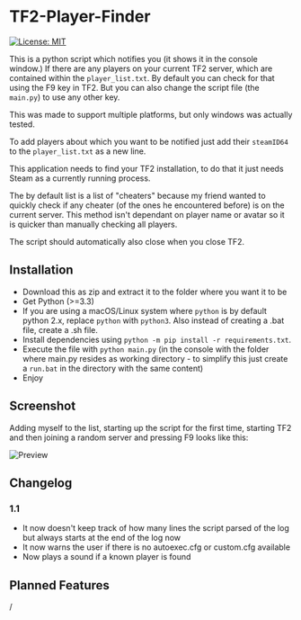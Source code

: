 TF2-Player-Finder
================================
[![License: MIT](https://img.shields.io/badge/License-MIT-yellow.svg)](https://opensource.org/licenses/MIT)

This is a python script which notifies you (it shows it in the console window.) If there are any players on your current TF2 server, which are contained within the `player_list.txt`.
By default you can check for that using the F9 key in TF2. But you can also change the script file (the `main.py`) to use any other key.

This was made to support multiple platforms, but only windows was actually tested.

To add players about which you want to be notified just add their `steamID64` to the `player_list.txt` as a new line.

This application needs to find your TF2 installation, to do that it just needs Steam as a currently running process.

The by default list is a list of "cheaters" because my friend wanted to quickly check if any cheater (of the ones he encountered before) is on the current server. 
This method isn't dependant on player name or avatar so it is quicker than manually checking all players.

The script should automatically also close when you close TF2.

## Installation

* Download this as zip and extract it to the folder where you want it to be
* Get Python (>=3.3)
* If you are using a macOS/Linux system where `python` is by default python 2.x, replace `python` with `python3`. Also instead of creating a .bat file, create a .sh file.
* Install dependencies using `python -m pip install -r requirements.txt`.
* Execute the file with `python main.py` (in the console with the folder where main.py resides as working directory - to simplify this just create a `run.bat` in the directory with the same content)
* Enjoy

## Screenshot

Adding myself to the list, starting up the script for the first time, starting TF2 and then joining a random server and pressing F9 looks like this:

![Preview](https://i.imgur.com/ppvNn8j.png)

## Changelog

### 1.1

* It now doesn't keep track of how many lines the script parsed of the log but always starts at the end of the log now
* It now warns the user if there is no autoexec.cfg or custom.cfg available
* Now plays a sound if a known player is found

## Planned Features

/


